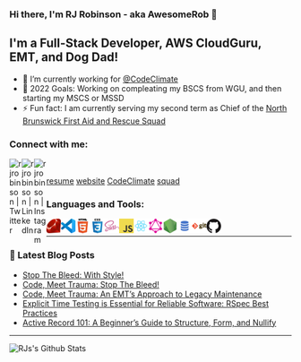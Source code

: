 ### Hi there, I'm RJ Robinson - aka AwesomeRob 👋

## I'm a Full-Stack Developer, AWS CloudGuru, EMT, and Dog Dad!
- 🔭 I’m currently working for [@CodeClimate](https://codeclimate.com)
- 🥅 2022 Goals: Working on compleating my BSCS from WGU, and then starting my MSCS or MSSD
- ⚡ Fun fact: I am currently serving my second term as Chief of the [North Brunswick First Aid and Rescue Squad](https://nbfars.org)

### Connect with me:

[<img align="left" alt="rjrobinson | Twitter" width="22px" src="https://cdn.jsdelivr.net/npm/simple-icons@v3/icons/twitter.svg" />][twitter]
[<img align="left" alt="rjrobinson | LinkedIn" width="22px" src="https://cdn.jsdelivr.net/npm/simple-icons@v3/icons/linkedin.svg" />][linkedin]
[<img align="left" alt="rjrobinson | Instagram" width="22px" src="https://cdn.jsdelivr.net/npm/simple-icons@v3/icons/instagram.svg" />][instagram]
<br />

[resume](https://github.com/rjrobinson/rjrobinson/blob/master/RESUME.md)
[website](https://rjrobinson.dev) 
[CodeClimate](https://codeclimate.com) 
[squad](https://nbfars.org) 
### Languages and Tools:

[<img align="left" alt="HTML5" width="26px" src="https://raw.githubusercontent.com/github/explore/80688e429a7d4ef2fca1e82350fe8e3517d3494d/topics/ruby/ruby.png" />][linkedin]
[<img align="left" alt="Visual Studio Code" width="26px" src="https://raw.githubusercontent.com/github/explore/80688e429a7d4ef2fca1e82350fe8e3517d3494d/topics/visual-studio-code/visual-studio-code.png" />][linkedin]
[<img align="left" alt="HTML5" width="26px" src="https://raw.githubusercontent.com/github/explore/80688e429a7d4ef2fca1e82350fe8e3517d3494d/topics/html/html.png" />][linkedin]
[<img align="left" alt="CSS3" width="26px" src="https://raw.githubusercontent.com/github/explore/80688e429a7d4ef2fca1e82350fe8e3517d3494d/topics/css/css.png" />][linkedin]
[<img align="left" alt="Sass" width="26px" src="https://raw.githubusercontent.com/github/explore/80688e429a7d4ef2fca1e82350fe8e3517d3494d/topics/sass/sass.png" />][linkedin]
[<img align="left" alt="JavaScript" width="26px" src="https://raw.githubusercontent.com/github/explore/80688e429a7d4ef2fca1e82350fe8e3517d3494d/topics/javascript/javascript.png" />][linkedin]
[<img align="left" alt="React" width="26px" src="https://raw.githubusercontent.com/github/explore/80688e429a7d4ef2fca1e82350fe8e3517d3494d/topics/react/react.png" />][linkedin]
[<img align="left" alt="GraphQL" width="26px" src="https://raw.githubusercontent.com/github/explore/80688e429a7d4ef2fca1e82350fe8e3517d3494d/topics/graphql/graphql.png" />][linkedin]
[<img align="left" alt="Node.js" width="26px" src="https://raw.githubusercontent.com/github/explore/80688e429a7d4ef2fca1e82350fe8e3517d3494d/topics/nodejs/nodejs.png" />][linkedin]
[<img align="left" alt="SQL" width="26px" src="https://raw.githubusercontent.com/github/explore/80688e429a7d4ef2fca1e82350fe8e3517d3494d/topics/sql/sql.png" />][linkedin]
[<img align="left" alt="Git" width="26px" src="https://raw.githubusercontent.com/github/explore/80688e429a7d4ef2fca1e82350fe8e3517d3494d/topics/git/git.png" />][linkedin]
[<img align="left" alt="GitHub" width="26px" src="https://raw.githubusercontent.com/github/explore/78df643247d429f6cc873026c0622819ad797942/topics/github/github.png" />][linkedin]
<br />

---

### 📕 Latest Blog Posts
<!-- BLOG-POST-LIST:START -->
- [Stop The Bleed: With Style!](https://medium.com/code-meet-trauma/stop-the-bleed-with-style-27153d5d052e?source=rss-3a1e7768af4------2)
- [Code, Meet Trauma: Stop The Bleed!](https://medium.com/code-meet-trauma/code-meet-trauma-stop-the-bleed-b36887d2784f?source=rss-3a1e7768af4------2)
- [Code, Meet Trauma: An EMT’s Approach to Legacy Maintenance](https://medium.com/code-meet-trauma/code-meet-trauma-an-emts-approach-to-legacy-maintenance-dcf6d255694c?source=rss-3a1e7768af4------2)
- [Explicit Time Testing is Essential for Reliable Software: RSpec Best Practices](https://medium.com/@RJrobinson/explicit-time-testing-is-essential-for-reliable-software-rspec-best-practices-e7081eccb21b?source=rss-3a1e7768af4------2)
- [Active Record 101: A Beginner’s Guide to Structure, Form, and Nullify](https://medium.com/@RJrobinson/active-record-101-a-beginners-guide-to-structure-form-and-nullify-6b6a3bd1f600?source=rss-3a1e7768af4------2)
<!-- BLOG-POST-LIST:END -->
---

<img align="left" alt="RJs's Github Stats" src="https://github-readme-stats.vercel.app/api?username=rjrobinson&show_icons=true&hide_border=true" />

[website]: https://rjrobinson.dev
[twitter]: https://twitter.com/_awesomeRob
[youtube]: https://youtube.com/rjrobinson
[instagram]: https://instagram.com/rjrobinson82
[linkedin]: https://linkedin.com/in/robert-j-robinson
[resume]: https://github.com/rjrobinson/rjrobinson/blob/master/RESUME.md

